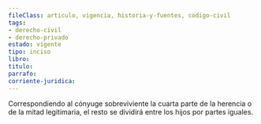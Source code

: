 ```yaml
---
fileClass: articulo, vigencia, historia-y-fuentes, codigo-civil
tags:
- derecho-civil
- derecho-privado
estado: vigente
tipo: inciso
libro:
titulo:
parrafo:
corriente-juridica:
---
```

Correspondiendo al cónyuge sobreviviente la cuarta parte de la herencia o de la mitad legitimaria, el resto se dividirá entre los hijos por partes iguales.